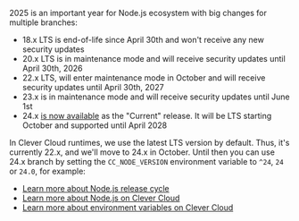 
2025 is an important year for Node.js ecosystem with big changes for multiple branches:
- 18.x LTS is end-of-life since April 30th and won't receive any new security updates
- 20.x LTS is in maintenance mode and will receive security updates until April 30th, 2026
- 22.x LTS, will enter maintenance mode in October and will receive security updates until April 30th, 2027
- 23.x is in maintenance mode and will receive security updates until June 1st
- 24.x [is now available](https://nodejs.org/en/blog/release/v24.0.0) as the "Current" release. It will be LTS starting October and supported until April 2028

In Clever Cloud runtimes, we use the latest LTS version by default. Thus, it's currently 22.x, and we'll move to 24.x in October. Until then you can use 24.x branch by setting the `CC_NODE_VERSION` environment variable to `^24`, `24` or `24.0`, for example:

* [Learn more about Node.js release cycle](https://nodejs.org/en/about/releases/)
* [Learn more about Node.js on Clever Cloud](/developers/doc/applications/nodejs/)
* [Learn more about environment variables on Clever Cloud](/developers/doc/reference/reference-environment-variables/)


